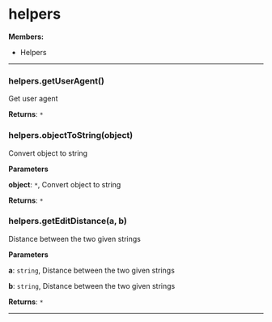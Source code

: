 # helpers




**Members:**

+ Helpers

* * *

### helpers.getUserAgent() 

Get user agent

**Returns**: `*`


### helpers.objectToString(object) 

Convert object to string

**Parameters**

**object**: `*`, Convert object to string

**Returns**: `*`


### helpers.getEditDistance(a, b) 

Distance between the two given strings

**Parameters**

**a**: `string`, Distance between the two given strings

**b**: `string`, Distance between the two given strings

**Returns**: `*`



* * *











